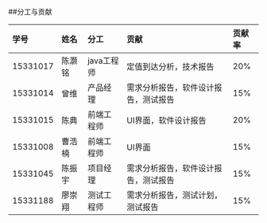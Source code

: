 
##分工与贡献

| 学号 | 姓名 | 分工 | 贡献 | 贡献率 |
| :----- | :----- | :----- | :----- | :----- |
| 15331017 | 陈灏铭 | java工程师 | 定值到达分析，技术报告 | 20% |
| 15331014 | 曾维 | 产品经理 | 需求分析报告，软件设计报告，测试报告 | 15% |
| 15331015 | 陈典 | 前端工程师 | UI界面，软件设计报告 | 20% |
| 15331008 | 曹浩楠 | 前端工程师 | UI界面 | 15% |
| 15331045 | 陈振宇 | 项目经理 | 需求分析报告，软件设计报告，测试报告| 15% |
| 15331188 | 廖崇翔 | 测试工程师 | 需求分析报告，测试计划，测试报告 | 15% |
